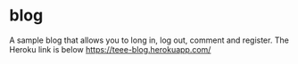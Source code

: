 # blog
 A sample blog that allows you to long in, log out, comment and register.
The Heroku link is below
 https://teee-blog.herokuapp.com/
